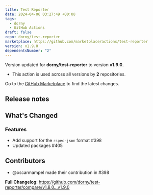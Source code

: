 ```yaml
---
title: Test Reporter
date: 2024-04-06 03:27:49 +00:00
tags:
  - dorny
  - GitHub Actions
draft: false
repo: dorny/test-reporter
marketplace: https://github.com/marketplace/actions/test-reporter
version: v1.9.0
dependentsNumber: "2"
---
```



Version updated for **dorny/test-reporter** to version **v1.9.0**.
- This action is used across all versions by **2** repositories.

Go to the [GitHub Marketplace](https://github.com/marketplace/actions/test-reporter) to find the latest changes.

## Release notes

## What's Changed

### Features
* Add support for the `rspec-json` format #398 
* Updated packages #405 


## Contributors
* @oscarmampel made their contribution in #398

**Full Changelog**: https://github.com/dorny/test-reporter/compare/v1.8.0...v1.9.0
